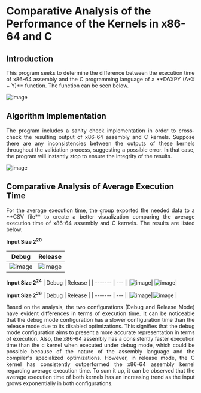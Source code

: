 # Comparative Analysis of the Performance of the Kernels in x86-64 and C

## Introduction

<p align="justify"> This program seeks to determine the difference between the execution time of x86-64 assembly and the C programming language of a **DAXPY (A*X + Y)** function. The function can be seen below. </p>

![image](https://github.com/SalvadorLapuz/LBYARCH-DAXPY-C-interface/assets/135326621/a2570851-c0ed-4cdc-b79a-6f8a18b10e77)

## Algorithm Implementation

<p align="justify"> The program includes a sanity check implementation in order to cross-check the resulting output of x86-64 assembly and C kernels. Suppose there are any inconsistencies between the outputs of these kernels throughout the validation process, suggesting a possible error. In that case, the program will instantly stop to ensure the integrity of the results. </p>

![image](https://github.com/SalvadorLapuz/LBYARCH-DAXPY-C-interface/assets/135326621/3d354ba3-ea75-4406-a765-686e5b3c0aa8)



## Comparative Analysis of Average Execution Time
<p align="justify"> For the average execution time, the group exported the needed data to a **CSV file** to create a better visualization comparing the average execution time of x86-64 assembly and C kernels. The results are listed below. </p>

**Input Size 2<sup>20</sup>**

| Debug | Release  |
| ------- | --- |
| ![image](https://github.com/SalvadorLapuz/LBYARCH-DAXPY-C-interface/assets/135326621/b8afca05-ce77-4231-a368-fc1bd34c78cc)| ![image](https://github.com/SalvadorLapuz/LBYARCH-DAXPY-C-interface/assets/135326621/7f8b1ba1-9286-45e2-8598-d70203a6cc69)|

**Input Size 2<sup>24</sup>**
| Debug | Release  |
| ------- | --- |
|![image](https://github.com/SalvadorLapuz/LBYARCH-DAXPY-C-interface/assets/135326621/a8dba83d-dae0-44ee-86f1-25e72dd07cb8)| ![image](https://github.com/SalvadorLapuz/LBYARCH-DAXPY-C-interface/assets/135326621/99949004-9993-4deb-a220-46c913ac4317)|

**Input Size 2<sup>29</sup>**
| Debug | Release  |
| ------- | --- |
|![image](https://github.com/SalvadorLapuz/LBYARCH-DAXPY-C-interface/assets/135326621/7be669f0-6bb3-4f8e-9b78-cf6922fb5058)|![image](https://github.com/SalvadorLapuz/LBYARCH-DAXPY-C-interface/assets/135326621/de707059-751f-44bd-be8d-d4794586286d)
|

<p align="justify"> Based on the analysis, the two configurations (Debug and Release Mode) have evident differences in terms of execution time. It can be noticeable that the debug mode configuration has a slower configuration time than the release mode due to its disabled optimizations. This signifies that the debug mode configuration aims to present a more accurate representation in terms of execution. Also, the x86-64 assembly has a consistently faster execution time than the c kernel when executed under debug mode, which could be possible because of the nature of the assembly language and the compiler's specialized optimizations. However, in release mode, the C kernel has consistently outperformed the x86-64 assembly kernel regarding average execution time. To sum it up, it can be observed that the average execution time of both kernels has an increasing trend as the input grows exponentially in both configurations. </p>







